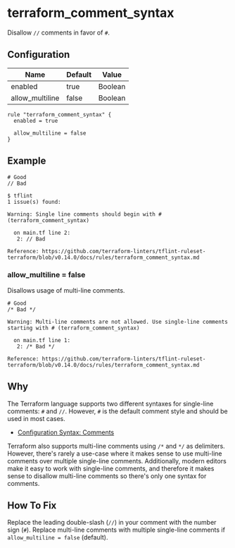 # terraform_comment_syntax

Disallow `//` comments in favor of `#`.

## Configuration

Name | Default | Value
--- | --- | ---
enabled | true | Boolean
allow_multiline | false | Boolean

```hcl
rule "terraform_comment_syntax" {
  enabled = true

  allow_multiline = false
}
```

## Example

```hcl
# Good
// Bad
```

```
$ tflint
1 issue(s) found:

Warning: Single line comments should begin with # (terraform_comment_syntax)

  on main.tf line 2:
   2: // Bad

Reference: https://github.com/terraform-linters/tflint-ruleset-terraform/blob/v0.14.0/docs/rules/terraform_comment_syntax.md
```

### allow_multiline = false

Disallows usage of multi-line comments.

```hcl
# Good
/* Bad */
```

```
Warning: Multi-line comments are not allowed. Use single-line comments starting with # (terraform_comment_syntax)

  on main.tf line 1:
   2: /* Bad */

Reference: https://github.com/terraform-linters/tflint-ruleset-terraform/blob/v0.14.0/docs/rules/terraform_comment_syntax.md
```

## Why

The Terraform language supports two different syntaxes for single-line comments: `#` and `//`. However, `#` is the default comment style and should be used in most cases.

* [Configuration Syntax: Comments](https://developer.hashicorp.com/terraform/language/syntax/configuration#comments)

Terraform also supports multi-line comments using `/*` and `*/` as delimiters. However, there's rarely a use-case where
it makes sense to use multi-line comments over multiple single-line comments. Additionally, modern editors make it easy
to work with single-line comments, and therefore it makes sense to disallow multi-line comments so there's only one syntax 
for comments.

## How To Fix

Replace the leading double-slash (`//`) in your comment with the number sign (`#`).
Replace multi-line comments with multiple single-line comments if `allow_multiline = false` (default).
